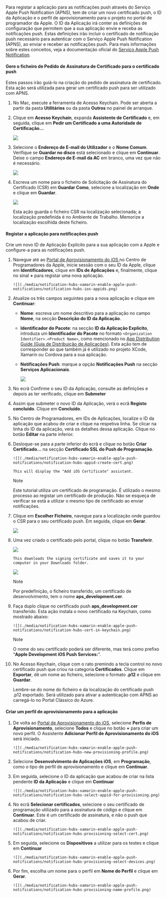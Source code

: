 

Para registar a aplicação para as notificações push através do Serviço Apple Push Notification (APNS), tem de criar um novo certificado push, o ID da Aplicação e o perfil de aprovisionamento para o projeto no portal de programador da Apple. O ID da Aplicação irá conter as definições de configuração que permitem que a sua aplicação envie e receba as notificações push. Estas definições irão incluir o certificado de notificação push necessário para autenticar com o Serviço Apple Push Notification (APNS), ao enviar e receber as notificações push. Para mais informações sobre estes conceitos, veja a documentação oficial do [Serviço Apple Push Notification](http://go.microsoft.com/fwlink/p/?LinkId=272584).

#### <a name="generate-the-certificate-signing-request-file-for-the-push-certificate"></a>Gere o ficheiro de Pedido de Assinatura de Certificado para o certificado push
Estes passos irão guiá-lo na criação do pedido de assinatura de certificado. Esta ação será utilizada para gerar um certificado push para ser utilizado com APNS.

1. No Mac, execute a ferramenta de Acesso Keychain. Pode ser aberta a partir da pasta **Utilitários** ou da pasta **Outros** no painel de arranque.
2. Clique em **Acesso Keychain**, expanda **Assistente de Certificado** e, em seguida, clique em **Pedir um Certificado a uma Autoridade de Certificação...**
   
      ![](./media/notification-hubs-xamarin-enable-apple-push-notifications/notification-hubs-request-cert-from-ca.png)
3. Selecione o **Endereço de E-mail do Utilizador** e o **Nome Comum**. Verifique se **Guardar no disco** está selecionado e clique em **Continuar**. Deixe o campo **Endereço de E-mail da AC** em branco, uma vez que não é necessário.
   
      ![](./media/notification-hubs-xamarin-enable-apple-push-notifications/notification-hubs-csr-info.png)
4. Escreva um nome para o ficheiro de Solicitação de Assinatura do Certificado (CSR) em **Guardar Como**, selecione a localização em **Onde** e clique em **Guardar**.
   
      ![](./media/notification-hubs-xamarin-enable-apple-push-notifications/notification-hubs-save-csr.png)
   
      Esta ação guarda o ficheiro CSR na localização selecionada; a localização predefinida é no Ambiente de Trabalho. Memorize a localização escolhida deste ficheiro.

#### <a name="register-your-app-for-push-notifications"></a>Registar a aplicação para notificações push
Crie um novo ID de Aplicação Explícito para a sua aplicação com a Apple e configure-a para as notificações push.  

1. Navegue até ao [Portal de Aprovisionamento do iOS ](http://go.microsoft.com/fwlink/p/?LinkId=272456) no Centro de Programadores da Apple, inicie sessão com o seu ID da Apple, clique em **Identificadores**, clique em **IDs de Aplicações** e, finalmente, clique no sinal **+** para registar uma nova aplicação.
   
       ![](./media/notification-hubs-xamarin-enable-apple-push-notifications/notification-hubs-ios-appids.png)
2. Atualize os três campos seguintes para a nova aplicação e clique em **Continuar**:
   
   * **Nome**: escreva um nome descritivo para a aplicação no campo **Nome**, na secção **Descrição do ID da Aplicação**.
   * **Identificador do Pacote**: na secção **ID da Aplicação Explícito**, introduza um **Identificador do Pacote** no formato `<Organization Identifier>.<Product Name>`, como mencionado no [App Distribution Guide (Guia de Distribuição de Aplicações)](https://developer.apple.com/library/mac/documentation/IDEs/Conceptual/AppDistributionGuide/ConfiguringYourApp/ConfiguringYourApp.html#//apple_ref/doc/uid/TP40012582-CH28-SW8). Esta ação tem de corresponder ao que também já é utilizado no projeto XCode, Xamarin ou Cordova para a sua aplicação.
   * **Notificações Push**: marque a opção **Notificações Push** na secção **Serviços Aplicacionais**.
     
     ![](./media/notification-hubs-xamarin-enable-apple-push-notifications/notification-hubs-new-appid-info.png)
3. No ecrã Confirme o seu ID da Aplicação, consulte as definições e depois as ter verificado, clique em **Submeter**
4. Assim que submeter o novo ID da Aplicação, verá o ecrã **Registo concluído**. Clique em **Concluído**.
5. No Centro de Programadores, em IDs de Aplicações, localize o ID da aplicação que acabou de criar e clique na respetiva linha. Se clicar na linha do ID da aplicação, verá os detalhes dessa aplicação. Clique no botão **Editar** na parte inferior.
6. Desloque-se para a parte inferior do ecrã e clique no botão **Criar Certificado…** na secção **Certificado SSL do Push de Programação**.
   
       ![](./media/notification-hubs-xamarin-enable-apple-push-notifications/notification-hubs-appid-create-cert.png)
   
       This will display the "Add iOS Certificate" assistant.
   
   > [!NOTE]
   > Este tutorial utiliza um certificado de programação. É utilizado o mesmo processo ao registar um certificado de produção. Não se esqueça de verificar se está a utilizar o mesmo tipo de certificado ao enviar notificações.
   > 
   > 
7. Clique em **Escolher Ficheiro**, navegue para a localização onde guardou o CSR para o seu certificado push. Em seguida, clique em **Gerar**.
   
      ![](./media/notification-hubs-xamarin-enable-apple-push-notifications/notification-hubs-appid-cert-choose-csr.png)
8. Uma vez criado o certificado pelo portal, clique no botão **Transferir**.
   
      ![](./media/notification-hubs-xamarin-enable-apple-push-notifications/notification-hubs-appid-download-cert.png)
   
       This downloads the signing certificate and saves it to your computer in your Downloads folder.
   
      ![](./media/notification-hubs-enable-apple-push-notifications/notification-hubs-cert-downloaded.png)
   
   > [!NOTE]
   > Por predefinição, o ficheiro transferido, um certificado de desenvolvimento, tem o nome **aps_development.cer**.
   > 
   > 
9. Faça duplo clique no certificado push **aps_development.cer** transferido. Esta ação instala o novo certificado na Keychain, como mostrado abaixo:
   
       ![](./media/notification-hubs-xamarin-enable-apple-push-notifications/notification-hubs-cert-in-keychain.png)
   
   > [!NOTE]
   > O nome do seu certificado poderá ser diferente, mas terá como prefixo “**Apple Development iOS Push Services:**”.
   > 
   > 
10. No Acesso Keychain, clique com o rato premindo a tecla control no novo certificado push que criou na categoria **Certificados**. Clique em **Exportar**, dê um nome ao ficheiro, selecione o formato **.p12** e clique em **Guardar**.
    
    Lembre-se do nome do ficheiro e da localização do certificado push .p12 exportado. Será utilizado para ativar a autenticação com APNS ao carregá-lo no Portal Clássico do Azure.

#### <a name="create-a-provisioning-profile-for-the-app"></a>Criar um perfil de aprovisionamento para a aplicação
1. De volta ao <a href="http://go.microsoft.com/fwlink/p/?LinkId=272456" target="_blank">Portal de Aprovisionamento do iOS</a>, selecione **Perfis de Aprovisionamento**, selecione **Todos** e clique no botão **+** para criar um novo perfil. O Assistente **Adicionar Perfil de Aprovisionamento do iOS** será iniciado.
   
       ![](./media/notification-hubs-xamarin-enable-apple-push-notifications/notification-hubs-new-provisioning-profile.png)
2. Selecione **Desenvolvimento de Aplicações iOS**, em **Programação**, como o tipo de perfil de aprovisionamento e clique em **Continuar**.
3. Em seguida, selecione o ID da aplicação que acabou de criar na lista pendente **ID da Aplicação** e clique em **Continuar**
   
       ![](./media/notification-hubs-xamarin-enable-apple-push-notifications/notification-hubs-select-appid-for-provisioning.png)
4. No ecrã **Selecionar certificados**, selecione o seu certificado de programação utilizado para a assinatura de código e clique em **Continuar**. Este é um certificado de assinatura, e não o push que acabou de criar.
   
       ![](./media/notification-hubs-xamarin-enable-apple-push-notifications/notification-hubs-provisioning-select-cert.png)
5. Em seguida, selecione os **Dispositivos** a utilizar para os testes e clique em **Continuar**
   
       ![](./media/notification-hubs-xamarin-enable-apple-push-notifications/notification-hubs-provisioning-select-devices.png)
6. Por fim, escolha um nome para o perfil em **Nome do Perfil** e clique em **Gerar**.
   
       ![](./media/notification-hubs-xamarin-enable-apple-push-notifications/notification-hubs-provisioning-name-profile.png)



<!--HONumber=Feb17_HO1-->



